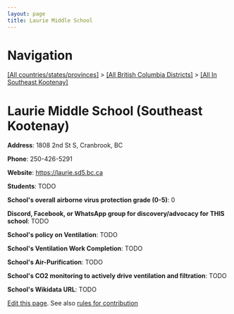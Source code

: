 ```yaml
---
layout: page
title: Laurie Middle School
---
```

# Navigation

[[All countries/states/provinces]](../../..) > [[All British Columbia Districts]](../..) > [[All In Southeast Kootenay]](..)

# Laurie Middle School (Southeast Kootenay)

**Address**: 1808 2nd St S, Cranbrook, BC

**Phone**: 250-426-5291

**Website**: <https://laurie.sd5.bc.ca>

**Students**: TODO

**School's overall airborne virus protection grade (0-5)**: 0

**Discord, Facebook, or WhatsApp group for discovery/advocacy for THIS school**: TODO

**School's policy on Ventilation**: TODO

**School's Ventilation Work Completion**: TODO

**School's Air-Purification**: TODO

**School's CO2 monitoring to actively drive ventilation and filtration**: TODO

**School's Wikidata URL**: TODO


[Edit this page](https://github.com/ventilate-schools/BC/edit/main/./Southeast_Kootenay/Laurie_Middle_School.md). See also [rules for contribution](../../../contribution-rules/)